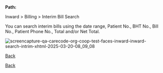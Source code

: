 **Path:**

Inward > Billing > Interim Bill Search

You can search interim bills using the date range, Patient No., BHT No., Bill No., Patient Phone No., Total and/or Net Total.


![screencapture-qa-carecode-org-coop-test-faces-inward-inward-search-intrim-xhtml-2025-03-20-08_09_08](https://github.com/user-attachments/assets/f524a7c6-3b25-45e3-a72f-dd9073aecad4)


[Back ](https://github.com/hmislk/hmis/wiki/Inward)

[Back](https://github.com/hmislk/hmis/wiki)
